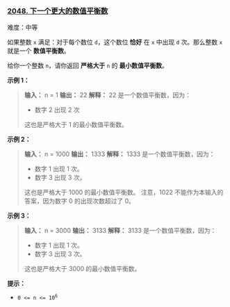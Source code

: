 ### [2048\. 下一个更大的数值平衡数](https://leetcode.cn/problems/next-greater-numerically-balanced-number/)

难度：中等

如果整数 `x` 满足：对于每个数位 `d`，这个数位 **恰好** 在 `x` 中出现 `d` 次。那么整数 `x` 就是一个 **数值平衡数**。

给你一个整数 `n`，请你返回 **严格大于** `n` 的 **最小数值平衡数**。

**示例 1：**

> **输入：** n = 1
> **输出：** 22
> **解释：**
> 22 是一个数值平衡数，因为：
>
> - 数字 2 出现 2 次
>
> 这也是严格大于 1 的最小数值平衡数。

**示例 2：**

> **输入：** n = 1000
> **输出：** 1333
> **解释：**
> 1333 是一个数值平衡数，因为：
>
> - 数字 1 出现 1 次。
> - 数字 3 出现 3 次。
>
> 这也是严格大于 1000 的最小数值平衡数。
> 注意，1022 不能作为本输入的答案，因为数字 0 的出现次数超过了 0。

**示例 3：**

> **输入：** n = 3000
> **输出：** 3133
> **解释：**
> 3133 是一个数值平衡数，因为：
>
> - 数字 1 出现 1 次。
> - 数字 3 出现 3 次。
>
> 这也是严格大于 3000 的最小数值平衡数。

**提示：**

- <code>0 <= n <= 10<sup>6</sup></code>
